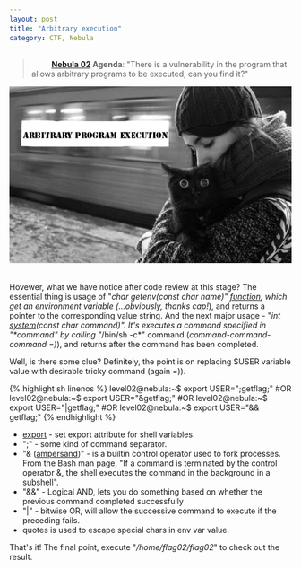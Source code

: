 ```yaml
---
layout: post
title: "Arbitrary execution"
category: CTF, Nebula
---
```





>&nbsp;&nbsp;&nbsp;&nbsp;&nbsp;&nbsp;&nbsp;&nbsp; **[Nebula 02](http://exploit-exercises.com/nebula/level02) Agenda**: "There is a vulnerability in the program that allows arbitrary programs to be executed, can you find it?"

<center>
	<img src="/images/2015-02-02-arbitrary_program_execution/Cf2oDY4yeL4.jpg">
</center>

<br />

Hovewer, what we have notice after code review at this stage?
The essential thing is usage of "*char *getenv(const char *name)*" [function](http://man7.org/linux/man-pages/man3/getenv.3.html), which get an environment variable (*...obviously, thanks cap!*), and returns a pointer to the corresponding value string.
And the next major usage - "*int [system](http://linux.die.net/man/3/system)(const char *command)*". It's executes a command specified in "**command*"  by calling "*/bin/sh -c*" command (*command-command-command =)*), and returns after the command has been completed.

Well, is there some clue? Definitely, the point is on replacing $USER variable value with desirable tricky command (again =)).

{% highlight sh linenos %}
level02@nebula:~$ export USER=";getflag;"
#OR
level02@nebula:~$ export USER="&getflag;"
#OR
level02@nebula:~$ export USER="|getflag;"
#OR
level02@nebula:~$ export USER="&& getflag;"
{% endhighlight %}

 * [export](http://linuxcommand.org/lc3_man_pages/exporth.html) - set export attribute for shell variables.
 * ";"  - some kind of command separator.
 * "& ([ampersand](http://hacktux.com/bash/ampersand))" -  is a builtin control operator used to fork processes. From the Bash man page, "If a command is terminated by the control operator &, the shell executes the command in the background in a subshell". 
 * "&&" -  Logical AND, lets you do something based on whether the previous command completed successfully 
 * "\|" - bitwise OR, will allow the successive command to execute if the preceding fails. 
 * quotes is used to escape special chars in env var value.

That's it! The final point, execute "*/home/flag02/flag02*" to check out the result.